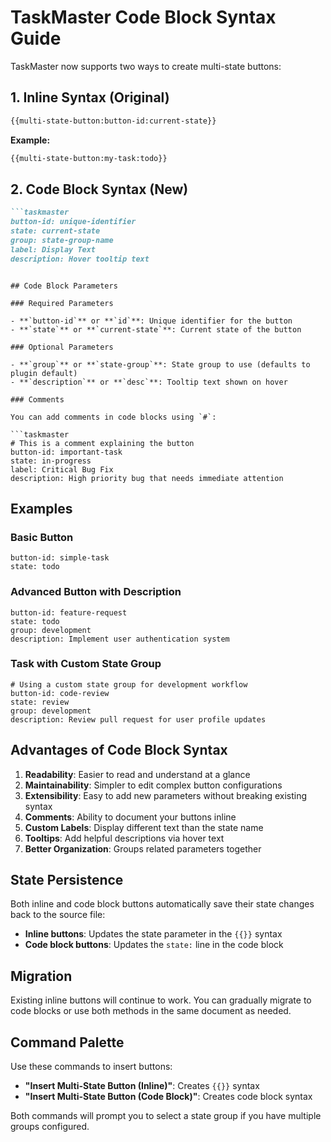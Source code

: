 # TaskMaster Code Block Syntax Guide

TaskMaster now supports two ways to create multi-state buttons:

## 1. Inline Syntax (Original)

```markdown
{{multi-state-button:button-id:current-state}}
```

**Example:**
```markdown
{{multi-state-button:my-task:todo}}
```

## 2. Code Block Syntax (New)

```markdown
```taskmaster
button-id: unique-identifier
state: current-state
group: state-group-name
label: Display Text
description: Hover tooltip text
```
```

## Code Block Parameters

### Required Parameters

- **`button-id`** or **`id`**: Unique identifier for the button
- **`state`** or **`current-state`**: Current state of the button

### Optional Parameters

- **`group`** or **`state-group`**: State group to use (defaults to plugin default)
- **`description`** or **`desc`**: Tooltip text shown on hover

### Comments

You can add comments in code blocks using `#`:

```taskmaster
# This is a comment explaining the button
button-id: important-task
state: in-progress
label: Critical Bug Fix
description: High priority bug that needs immediate attention
```

## Examples

### Basic Button
```taskmaster
button-id: simple-task
state: todo
```

### Advanced Button with Description
```taskmaster
button-id: feature-request
state: todo
group: development
description: Implement user authentication system
```

### Task with Custom State Group
```taskmaster
# Using a custom state group for development workflow
button-id: code-review
state: review
group: development
description: Review pull request for user profile updates
```

## Advantages of Code Block Syntax

1. **Readability**: Easier to read and understand at a glance
2. **Maintainability**: Simpler to edit complex button configurations
3. **Extensibility**: Easy to add new parameters without breaking existing syntax
4. **Comments**: Ability to document your buttons inline
5. **Custom Labels**: Display different text than the state name
6. **Tooltips**: Add helpful descriptions via hover text
7. **Better Organization**: Groups related parameters together

## State Persistence

Both inline and code block buttons automatically save their state changes back to the source file:

- **Inline buttons**: Updates the state parameter in the `{{}}` syntax
- **Code block buttons**: Updates the `state:` line in the code block

## Migration

Existing inline buttons will continue to work. You can gradually migrate to code blocks or use both methods in the same document as needed.

## Command Palette

Use these commands to insert buttons:

- **"Insert Multi-State Button (Inline)"**: Creates `{{}}` syntax
- **"Insert Multi-State Button (Code Block)"**: Creates code block syntax

Both commands will prompt you to select a state group if you have multiple groups configured.
